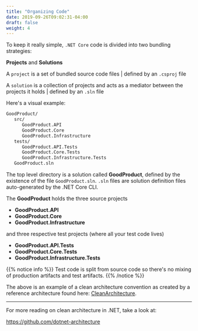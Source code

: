 ```yaml
---
title: "Organizing Code"
date: 2019-09-26T09:02:31-04:00
draft: false
weight: 4
---
```


To keep it really simple, `.NET Core` code is divided into two bundling strategies:

**Projects** and **Solutions**

A `project` is a set of bundled source code files | defined by an `.csproj` file

A `solution` is a collection of projects and acts as a mediator between the projects it holds | defined by an `.sln` file

Here's a visual example:

```markdown
GoodProduct/
   src/
      GoodProduct.API
      GoodProduct.Core
      GoodProduct.Infrastructure
   tests/
      GoodProduct.API.Tests
      GoodProduct.Core.Tests
      GoodProduct.Infrastructure.Tests
   GoodProduct.sln
```

The top level directory is a solution called **GoodProduct**,
defined by the existence of the file `GoodProduct.sln`.
`.sln` files are solution definition files auto-generated by the .NET Core CLI.

The **GoodProduct** holds the three source projects

- **GoodProduct.API**
- **GoodProduct.Core**
- **GoodProduct.Infrastructure**

and three respective test projects (where all your test code lives)

- **GoodProduct.API.Tests**
- **GoodProduct.Core.Tests**
- **GoodProduct.Infrastructure.Tests**

{{% notice info %}}
Test code is split from source code so there's no mixing of production artifacts
and test artifacts.
{{% /notice %}}

The above is an example of a clean architecture convention as created by a reference architecture found here:
[CleanArchitecture](https://github.com/ardalis/CleanArchitecture).

---

For more reading on clean architecture in .NET, take a look at:

https://github.com/dotnet-architecture

